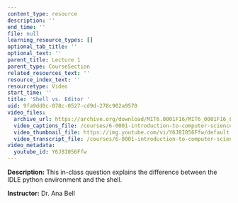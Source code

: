 ```yaml
---
content_type: resource
description: ''
end_time: ''
file: null
learning_resource_types: []
optional_tab_title: ''
optional_text: ''
parent_title: Lecture 1
parent_type: CourseSection
related_resources_text: ''
resource_index_text: ''
resourcetype: Video
start_time: ''
title: 'Shell vs. Editor '
uid: 9fa9dd0c-078c-0527-cd9d-278c902a9570
video_files:
  archive_url: https://archive.org/download/MIT6.0001F16/MIT6_0001F16_Lecture_01_exercise_01_300k.mp4
  video_captions_file: /courses/6-0001-introduction-to-computer-science-and-programming-in-python-fall-2016/b30194ef3f425498849657089e561bd3_Y6J8I056Ffw.vtt
  video_thumbnail_file: https://img.youtube.com/vi/Y6J8I056Ffw/default.jpg
  video_transcript_file: /courses/6-0001-introduction-to-computer-science-and-programming-in-python-fall-2016/4b42a90262becb77fd1c2a3cc3cb6599_Y6J8I056Ffw.pdf
video_metadata:
  youtube_id: Y6J8I056Ffw
---
```


**Description:** This in-class question explains the difference between the IDLE python environment and the shell.

**Instructor:** Dr. Ana Bell